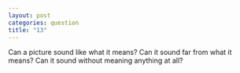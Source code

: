 ```yaml
---
layout: post
categories: question
title: "13"
---
```

Can a picture sound like what it means? Can it sound far from what it means? Can it sound without meaning anything at all?
